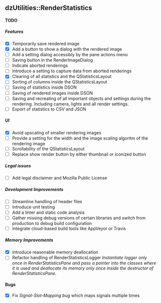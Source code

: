 dzUtilities::RenderStatistics
---

#### TODO

##### Features
+ [x] Temporarily save rendered image
+ [x] Add a button to show a dialog with the rendered image
+ [ ] Add a setting dialog accessibly by the pane actions menu
+ [ ] Saving button in the RenderImageDialog
+ [ ] Indicate aborted renderings
+ [ ] Introduce a setting to capture data from aborted renderings
+ [x] Clearing of all statistics and the QStatisticsLayout
+ [ ] Sorting of columns inside the QStatisticsLayout
+ [ ] Saving of statistics inside DSON
+ [ ] Saving of rendered images inside DSON
+ [ ] Saving and recreating of all important objects and settings 
      during the rendering. Including camera, lights and all render settings.
+ [ ] Export of statistics to CSV and JSON

##### UI
+ [x] Avoid upscaling of smaller rendering images
+ [ ] Provide a setting for the width and the image scaling algoritm of the rendering image
+ [ ] Scrollability of the QStatisticsLayout
+ [ ] Replace show render button by either thumbnail or iconized button

##### Legal issues
+ [ ] Add legal disclaimer and Mozilla Public License

##### Development Improvements
+ [ ] Streamline handling of header files
+ [ ] Introduce unit testing
+ [ ] Add a linter and static code analysis
+ [ ] Gather missing debug versions of certain libraries and switch 
      from production to debug build configuration
+ [ ] Integrate cloud-based build tools like AppVeyor or Travis

##### Memory Improvements
+ [x] Introduce reasonable memory deallocation
+ [ ] Refactor handling of RenderStatisticsLogger
      _Instantiate logger only once in RenderStatisticsPane and pass
      a pointer into the classes where it is used and deallocate its
      memory only once inside the destructor of RenderStatisticsPane._

#### Bugs
+ [x] Fix *Signal-Slot-Mapping bug* which maps signals multiple times